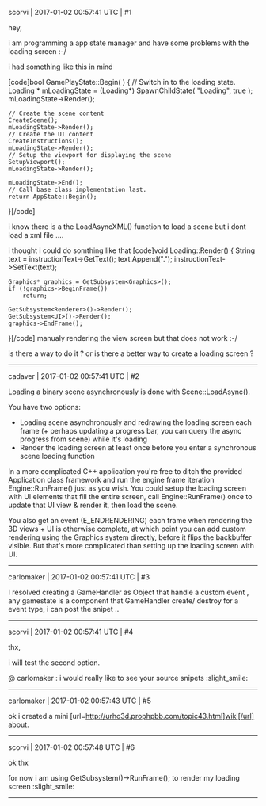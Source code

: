 scorvi | 2017-01-02 00:57:41 UTC | #1

hey,

i am programming a app state manager and have some problems with the loading screen :-/ 

i had something like this in mind 

[code]bool GamePlayState::Begin( )
{
	// Switch in to the loading state.
	Loading * mLoadingState = (Loading*) SpawnChildState( "Loading", true );
	mLoadingState->Render();

	// Create the scene content
	CreateScene();
	mLoadingState->Render();
	// Create the UI content
	CreateInstructions();
	mLoadingState->Render();
	// Setup the viewport for displaying the scene
	SetupViewport();
	mLoadingState->Render();

	mLoadingState->End();
    // Call base class implementation last.
    return AppState::Begin();
}[/code]

i know there is a the  LoadAsyncXML() function to load a scene but  i dont load a xml file .... 

i thought i could do somthing like that 
[code]void Loading::Render()
{
	String text = instructionText->GetText();
	text.Append(".");
	instructionText->SetText(text);

	Graphics* graphics = GetSubsystem<Graphics>();
	if (!graphics->BeginFrame())
		return;

	GetSubsystem<Renderer>()->Render();
	GetSubsystem<UI>()->Render();
	graphics->EndFrame();
}[/code]
manualy rendering the view screen but that does not work :-/

is there a way to do it ? or is there a better way to create a loading screen ?

-------------------------

cadaver | 2017-01-02 00:57:41 UTC | #2

Loading a binary scene asynchronously is done with Scene::LoadAsync().

You have two options:
- Loading scene asynchronously and redrawing the loading screen each frame (+ perhaps updating a progress bar, you can query the async progress from scene) while it's loading
- Render the loading screen at least once before you enter a synchronous scene loading function

In a more complicated C++ application you're free to ditch the provided Application class framework and run the engine frame iteration Engine::RunFrame() just as you wish. You could setup the loading screen with UI elements that fill the entire screen, call Engine::RunFrame() once to update that UI view & render it, then load the scene.

You also get an event (E_ENDRENDERING) each frame when rendering the 3D views + UI is otherwise complete, at which point you can add custom rendering using the Graphics system directly, before it flips the backbuffer visible. But that's more complicated than setting up the loading screen with UI.

-------------------------

carlomaker | 2017-01-02 00:57:41 UTC | #3

I resolved creating a GameHandler as Object that handle a custom event ,
any gamestate is a component that GameHandler  create/ destroy  for a event type, i can post the snipet ..

-------------------------

scorvi | 2017-01-02 00:57:41 UTC | #4

thx,

i will test the second option.
 
@ carlomaker : i would really like to see your source snipets  :slight_smile:

-------------------------

carlomaker | 2017-01-02 00:57:43 UTC | #5

ok i created a mini  [url=http://urho3d.prophpbb.com/topic43.html]wiki[/url]  about.

-------------------------

scorvi | 2017-01-02 00:57:48 UTC | #6

ok thx

for now i am using GetSubsystem<Engine>()->RunFrame();	 to render my loading screen :slight_smile:

-------------------------

